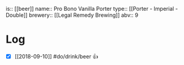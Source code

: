 is:: [[beer]]
name:: Pro Bono Vanilla Porter
type:: [[Porter - Imperial - Double]]
brewery:: [[Legal Remedy Brewing]]
abv:: 9

# Log
- [x] [[2018-09-10]] #do/drink/beer 👍
